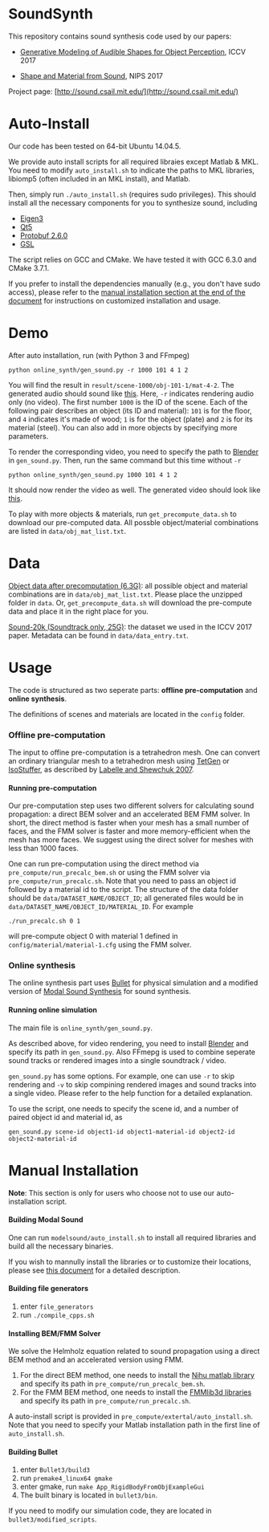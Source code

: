 # SoundSynth

This repository contains sound synthesis code used by our papers:

* [Generative Modeling of Audible Shapes for Object Perception](http://sound.csail.mit.edu/papers/gensound_iccv.pdf), ICCV 2017

* [Shape and Material from Sound](http://sound.csail.mit.edu/papers/fastsound_nips.pdf), NIPS 2017

Project page:  [http://sound.csail.mit.edu/](http://sound.csail.mit.edu/)
 
# Auto-Install

Our code has been tested on 64-bit Ubuntu 14.04.5.
 
We provide auto install scripts for all required libraies except Matlab & MKL. You need to modify `auto_install.sh` to indicate the paths to MKL libraries, libiomp5 (often included in an MKL install), and Matlab.
 
Then, simply run `./auto_install.sh` (requires sudo privileges). This should install all the necessary components for you to synthesize sound, including
- [Eigen3](http://eigen.tuxfamily.org/index.php?title=Main_Page)
- [Qt5](http://doc.qt.io/qt-5/qt5-intro.html)
- [Protobuf 2.6.0](https://github.com/google/protobuf)
- [GSL](https://www.gnu.org/software/gsl/doc/html/index.html)

The script relies on GCC and CMake. We have tested it with GCC 6.3.0 and CMake 3.7.1.
 
If you prefer to install the dependencies manually (e.g., you don't have sudo access), please refer to the [manual installation section at the end of the document](#manual-installation) for instructions on customized installation and usage.

# Demo

After auto installation, run (with Python 3 and FFmpeg)

`python online_synth/gen_sound.py -r 1000 101 4 1 2`

You will find the result in `result/scene-1000/obj-101-1/mat-4-2`. The generated audio should sound like [this](http://sound.csail.mit.edu/data/merged.wav). Here, `-r` indicates rendering audio only (no video). The first number `1000` is the ID of the scene. Each of the following pair describes an object (its ID and material): `101` is for the floor, and `4` indicates it's made of wood; `1` is for the object (plate) and `2` is for its material (steel). You can also add in more objects by specifying more parameters. 

To render the corresponding video, you need to specify the path to [Blender](https://www.blender.org/) in `gen_sound.py`. Then, run the same command but this time without `-r`

`python online_synth/gen_sound.py 1000 101 4 1 2`

It should now render the video as well. The generated video should look like [this](http://sound.csail.mit.edu/data/result.mp4).

To play with more objects & materials, run `get_precompute_data.sh` to download our pre-computed data. All possble object/material combinations are listed in `data/obj_mat_list.txt`. 

# Data
   
[Object data after precomputation (6.3G)](http://sound.csail.mit.edu/data/pre_compute_data.zip): all possible object and material combinations are in `data/obj_mat_list.txt`. Please place the unzipped folder in `data`. Or, `get_precompute_data.sh` will download the pre-compute data and place it in the right place for you.

[Sound-20k (Soundtrack only, 25G)](http://sound.csail.mit.edu/data/sound-20k.tar.gz): the dataset we used in the ICCV 2017 paper. Metadata can be found in `data/data_entry.txt`.
 
# Usage
 
The code is structured as two seperate parts: **offline pre-computation** and **online synthesis**.
 
The definitions of scenes and materials are located in the `config` folder.
 
### Offline pre-computation
  
The input to offine pre-computation is a tetrahedron mesh. One can convert an ordinary triangular mesh to a tetrahedron mesh using [TetGen](http://wias-berlin.de/software/tetgen/) or [IsoStuffer](https://github.com/cxzheng/ModalSound), as described by [Labelle and Shewchuk 2007](http://www.cs.berkeley.edu/~jrs/papers/stuffing.pdf).
  
#### Running pre-computation
  
Our pre-computation step uses two different solvers for calculating sound propagation: a direct BEM solver and an accelerated BEM FMM solver. In short, the direct method is faster when your mesh has a small number of faces, and the FMM solver is faster and more memory-efficient when the mesh has more faces. We suggest using the direct solver for meshes with less than 1000 faces. 

One can run pre-computation using the direct method via `pre_compute/run_precalc_bem.sh` or using the FMM solver via `pre_compute/run_precalc.sh`. Note that you need to pass an object id followed by a material id to the script. The structure of the data folder should be `data/DATASET_NAME/OBJECT_ID`; all generated files would be in `data/DATASET_NAME/OBJECT_ID/MATERIAL_ID`. For example

`./run_precalc.sh 0 1`

will pre-compute object 0 with material 1 defined in `config/material/material-1.cfg` using the FMM solver. 

### Online synthesis
 
The online synthesis part uses [Bullet](https://github.com/bulletphysics/bullet3) for physical simulation and a modified version of [Modal Sound Synthesis](https://github.com/cxzheng/ModalSound) for sound synthesis.

#### Running online simulation
  
The main file is `online_synth/gen_sound.py`.
  
As described above, for video rendering, you need to install [Blender](https://www.blender.org/) and specify its path in `gen_sound.py`. Also FFmepg is used to combine seperate sound tracks or rendered images into a single soundtrack / video.
  
`gen_sound.py` has some options. For example, one can use `-r` to skip rendering and `-v` to skip compining rendered images and sound tracks into a single video. Please refer to the help function for a detailed explanation. 

To use the script, one needs to specify the scene id, and a number of paired object id and material id, as

`gen_sound.py scene-id object1-id object1-material-id object2-id object2-material-id`

# Manual Installation

**Note**: This section is only for users who choose not to use our auto-installation script.

#### Building Modal Sound
  
One can run `modelsound/auto_install.sh` to install all required libraries and build all the necessary binaries.
  
If you wish to mannully install the libraries or to customize their locations, please see [this document](https://github.com/ztzhang/SoundSynth/blob/master/documents/building_modalsound.md) for a detailed description. 
  
#### Building file generators
  
1. enter `file_generators`
2. run `./compile_cpps.sh`
  
#### Installing BEM/FMM Solver
  
We solve the Helmholz equation related to sound propagation using a direct BEM method and an accelerated version using FMM. 
  
1. For the direct BEM method, one needs to install the [Nihu matlab library](http://last.hit.bme.hu/nihu/index.html) and specify its path in `pre_compute/run_precalc_bem.sh`.
2. For the FMM BEM method, one needs to install the [FMMlib3d libraries](https://cims.nyu.edu/cmcl/fmm3dlib/fmm3dlib.html) and specify its path in `pre_compute/run_precalc.sh`.
  
A auto-install script is provided in `pre_compute/extertal/auto_install.sh`. Note that you need to specify your Matlab installation path in the first line of `auto_install.sh`. 

 
#### Building Bullet
  
1. enter `Bullet3/build3`
2. run `premake4_linux64 gmake`
3. enter gmake, run `make App_RigidBodyFromObjExampleGui`
4. The built binary is located in `bullet3/bin`.
  
If you need to modify our simulation code, they are located in `bullet3/modified_scripts`.
